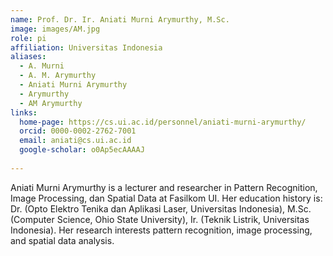 ```yaml
---
name: Prof. Dr. Ir. Aniati Murni Arymurthy, M.Sc.
image: images/AM.jpg
role: pi
affiliation: Universitas Indonesia
aliases:
  - A. Murni
  - A. M. Arymurthy
  - Aniati Murni Arymurthy
  - Arymurthy
  - AM Arymurthy
links:
  home-page: https://cs.ui.ac.id/personnel/aniati-murni-arymurthy/
  orcid: 0000-0002-2762-7001
  email: aniati@cs.ui.ac.id
  google-scholar: o0Ap5ecAAAAJ
  
---
```


Aniati Murni Arymurthy  is a lecturer and researcher in Pattern Recognition, Image Processing, dan Spatial Data at Fasilkom UI. Her education history is: Dr. (Opto Elektro Tenika dan Aplikasi Laser, Universitas Indonesia), M.Sc. (Computer Science, Ohio State University), Ir. (Teknik Listrik, Universitas Indonesia). Her research interests pattern recognition, image processing, and spatial data analysis.
